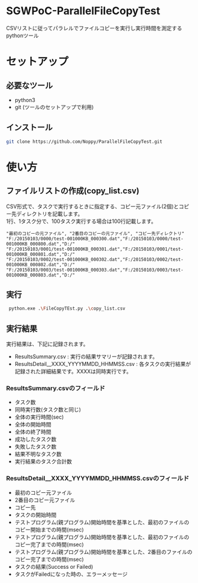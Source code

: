 # SGWPoC-ParallelFileCopyTest
CSVリストに従ってパラレルでファイルコピーを実行し実行時間を測定するpythonツール

# セットアップ
## 必要なツール
- python3
- git (ツールのセットアップで利用)

## インストール
```sh
git clone https://github.com/Noppy/ParallelFileCopyTest.git
```

# 使い方
## ファイルリストの作成(copy_list.csv)
CSV形式で、タスクで実行するときに指定する、コピー元ファイル(2個)とコピー先ディレクトリを記載します。  
1行、1タスク分で、100タスク実行する場合は100行記載します。
```
"最初のコピーの元ファイル", "2番目のコピーの元ファイル", "コピー先ディレクトリ"
"F:/20150103/0000/test-001000KB_000300.dat","F:/20150103/0000/test-001000KB_000800.dat","D:/"
"F:/20150103/0001/test-001000KB_000301.dat","F:/20150103/0001/test-001000KB_000801.dat","D:/"
"F:/20150103/0002/test-001000KB_000302.dat","F:/20150103/0002/test-001000KB_000802.dat","D:/"
"F:/20150103/0003/test-001000KB_000303.dat","F:/20150103/0003/test-001000KB_000803.dat","D:/"
```

## 実行
```sh
 python.exe .\FileCopyTEst.py .\copy_list.csv
 ```

## 実行結果
実行結果は、下記に記録されます。
- ResultsSummary.csv : 実行の結果サマリーが記録されます。
- ResultsDetail__XXXX_YYYYMMDD_HHMMSS.csv : 各タスクの実行結果が記録された詳細結果です。XXXXは同時実行です。

### ResultsSummary.csvのフィールド
- タスク数
- 同時実行数(タスク数と同じ)
- 全体の実行時間(sec)
- 全体の開始時間
- 全体の終了時間
- 成功したタスク数
- 失敗したタスク数
- 結果不明なタスク数
- 実行結果のタスク合計数

### ResultsDetail__XXXX_YYYYMMDD_HHMMSS.csvのフィールド
- 最初のコピー元ファイル
- 2番目のコピー元ファイル
- コピー先
- タスクの開始時間
- テストプログラム(親プログラム)開始時間を基準とした、最初のファイルのコピー開始までの時間(msec)
- テストプログラム(親プログラム)開始時間を基準とした、最初のファイルのコピー完了までの時間(msec)
- テストプログラム(親プログラム)開始時間を基準とした、2番目のファイルのコピー完了までの時間(msec)
- タスクの結果(Success or Failed)
- タスクがFailedになった時の、エラーメッセージ
